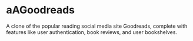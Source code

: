 # aAGoodreads
A clone of the popular reading social media site Goodreads, complete with features like user authentication, book reviews, and user bookshelves.
